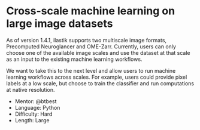 # Cross-scale machine learning on large image datasets

As of version 1.4.1, ilastik supports two multiscale image formats, Precomputed Neuroglancer and OME-Zarr. Currently, users can only choose one of the available image scales and use the dataset at that scale as an input to the existing machine learning workflows.

We want to take this to the next level and allow users to run machine learning workflows across scales. For example, users could provide pixel labels at a low scale, but choose to train the classifier and run computations at native resolution.

* Mentor: @btbest
* Language: Python
* Difficulty: Hard
* Length: Large
